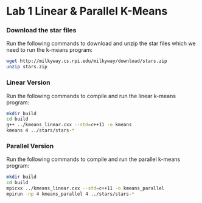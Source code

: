 # Lab 1 Linear & Parallel K-Means

### Download the star files

Run the following commands to download and unzip the star files which we need to run the k-means program:

```bash
wget http://milkyway.cs.rpi.edu/milkyway/download/stars.zip
unzip stars.zip
```

### Linear Version

Run the following commands to compile and run the linear k-means program:

```bash
mkdir build
cd build
g++ ../kmeans_linear.cxx --std=c++11 -o kmeans
kmeans 4 ../stars/stars-*
```

### Parallel Version

Run the following commands to compile and run the parallel k-means program:

```bash
mkdir build
cd build
mpicxx ../kmeans_linear.cxx --std=c++11 -o kmeans_parallel
mpirun -np 4 kmeans_parallel 4 ../stars/stars-*
```
